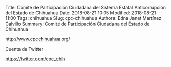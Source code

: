 Title: Comité de Participación Ciudadana del Sistema Estatal Anticorrupción del Estado de Chihuahua
Date: 2018-08-21 10:05
Modified: 2018-08-21 11:00
Tags: chihuahua
Slug: cpc-chihuahua
Authors: Edna Janet Martínez Calvillo
Summary: Comité de Participación Ciudadana del Estado de Chihuahua

<http://www.cpcchihuahua.org/>

Cuenta de Twitter

<https://twitter.com/cpc_chih>
